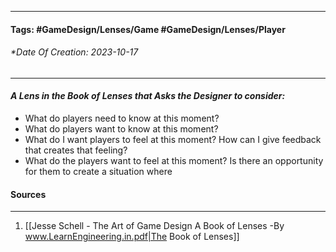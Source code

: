 __________________________________________________________________________
#### **Tags:** #GameDesign/Lenses/Game #GameDesign/Lenses/Player 
###### *Date Of Creation: 2023-10-17
__________________________________________________________________________

#### ***A Lens in the Book of Lenses that Asks the Designer to consider:***
- What do players need to know at this moment?
- What do players want to know at this moment?
- What do I want players to feel at this moment? How can I give feedback that creates that feeling?
- What do the players want to feel at this moment? Is there an opportunity for them to create a situation where 
#### Sources
__________________________________________________________________________
1. [[Jesse Schell - The Art of Game Design A Book of Lenses -By www.LearnEngineering.in.pdf|The Book of Lenses]]